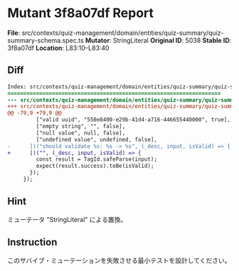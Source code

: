 # Mutant 3f8a07df Report

**File**: src/contexts/quiz-management/domain/entities/quiz-summary/quiz-summary-schema.spec.ts
**Mutator**: StringLiteral
**Original ID**: 5038
**Stable ID**: 3f8a07df
**Location**: L83:10–L83:40

## Diff

```diff
Index: src/contexts/quiz-management/domain/entities/quiz-summary/quiz-summary-schema.spec.ts
===================================================================
--- src/contexts/quiz-management/domain/entities/quiz-summary/quiz-summary-schema.spec.ts	original
+++ src/contexts/quiz-management/domain/entities/quiz-summary/quiz-summary-schema.spec.ts	mutated #5038
@@ -79,9 +79,9 @@
         ["valid uuid", "550e8400-e29b-41d4-a716-446655440000", true],
         ["empty string", "", false],
         ["null value", null, false],
         ["undefined value", undefined, false],
-      ])("should validate %s: %s -> %s", (_desc, input, isValid) => {
+      ])("", (_desc, input, isValid) => {
         const result = TagId.safeParse(input);
         expect(result.success).toBe(isValid);
       });
     });
```

## Hint

ミューテータ "StringLiteral" による置換。

## Instruction

このサバイブ・ミューテーションを失敗させる最小テストを設計してください。
